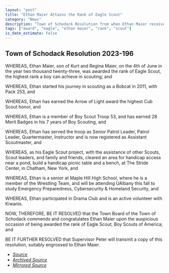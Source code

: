 ```yaml
---
layout: "post"
title: "Ethan Maier Attains the Rank of Eagle Scout"
category: "News"
description: "Town of Schodack Resolution from when Ethan Maier received his Eagle Scout rank."
tags: ["award", "eagle", "ethan maier", "rank", "scout"]
is_date_estimate: False
---
```


## Town of Schodack Resolution 2023-196

WHEREAS, Ethan Maier, son of Kurt and Regina Maier, on the 4th of June in
the year two thousand twenty-three, was awarded the rank of Eagle Scout, the
highest rank a boy can achieve in scouting; and

WHEREAS, Ethan started his journey in scouting as a Bobcat in 2011, with
Pack 253, and

WHEREAS, Ethan has earned the Arrow of Light award the highest Cub Scout
honor, and

WHEREAS, Ethan is a member of Boy Scout Troop 53, and has earned 28
Merit Badges in his 7 years of Boy Scouting, and

WHEREAS, Ethan has served the troop as Senior Patrol Leader, Patrol
Leader, Quartermaster, Instructor and is now registered as Assistant
Scoutmaster, and

WHEREAS, as his Eagle Scout project, with the assistance of other Scouts,
Scout leaders, and family and friends, cleared an area for handicap access
near a pond, build a handicap picnic table and a bench, at The Stride Center,
in Chatham, New York, and

WHEREAS, Ethan is a senior at Maple Hill High School, where he is a member
of the Wrestling Team, and will be attending UAlbany this fall to study
Emergency Preparedness, Cybersecurity & Homeland Security, and

WHEREAS, Ethan participated in Drama Club and is an active volunteer with
Kiwanis.

NOW, THEREFORE, BE IT RESOLVED that the Town Board of the Town of
Schodack commends and congratulates Ethan Maier upon the auspicious
occasion of being awarded the rank of Eagle Scout, Boy Scouts of America;
and

BE IT FURTHER RESOLVED that Supervisor Peter will transmit a copy of this
resolution, suitably engrossed to Ethan Maier.

* *[Source](https://www.schodack.org/sites/g/files/vyhlif1186/f/uploads/2023_resolutions.pdf)*
* *[Archived Source](https://web.archive.org/web/2/https://www.schodack.org/sites/g/files/vyhlif1186/f/uploads/2023_resolutions.pdf)*
* *[Mirrored Source](https://files.bsatroop53.com/resolutions/town-of-schodack/2023/2023-196_EthanMaierEagle.pdf)*

